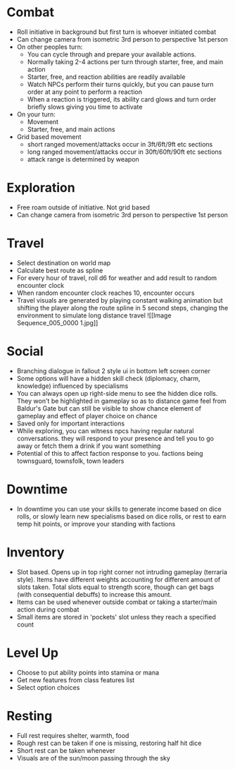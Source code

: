 # Combat
- Roll initiative in background but first turn is whoever initiated combat
- Can change camera from isometric 3rd person to perspective 1st person
- On other peoples turn:
	- You can cycle through and prepare your available actions.
	- Normally taking 2-4 actions per turn through starter, free, and main action
	- Starter, free, and reaction abilities are readily available
	- Watch NPCs perform their turns quickly, but you can pause turn order at any point to perform a reaction
	- When a reaction is triggered, its ability card glows and turn order briefly slows giving you time to activate
- On your turn:
	- Movement
	- Starter, free, and main actions
- Grid based movement
	- short ranged movement/attacks occur in 3ft/6ft/9ft etc sections
	- long ranged movement/attacks occur in 30ft/60ft/90ft etc sections
	- attack range is determined by weapon
# Exploration
- Free roam outside of initiative. Not grid based
- Can change camera from isometric 3rd person to perspective 1st person
# Travel
- Select destination on world map
- Calculate best route as spline
- For every hour of travel, roll d6 for weather and add result to random encounter clock
- When random encounter clock reaches 10, encounter occurs
- Travel visuals are generated by playing constant walking animation but shifting the player along the route spline in 5 second steps, changing the environment to simulate long distance travel
![[Image Sequence_005_0000 1.jpg]]
# Social
- Branching dialogue in fallout 2 style ui in bottom left screen corner
- Some options will have a hidden skill check (diplomacy, charm, knowledge) influenced by specialisms
- You can always open up right-side menu to see the hidden dice rolls. They won't be highlighted in gameplay so as to distance game feel from Baldur's Gate but can still be visible to show chance element of gameplay and effect of player choice on chance
- Saved only for important interactions
- While exploring, you can witness npcs having regular natural conversations. they will respond to your presence and tell you to go away or fetch them a drink if you want something
- Potential of this to affect faction response to you. factions being townsguard, townsfolk, town leaders
# Downtime
- In downtime you can use your skills to generate income based on dice rolls, or slowly learn new specialisms based on dice rolls, or rest to earn temp hit points, or improve your standing with factions
# Inventory
- Slot based. Opens up in top right corner not intruding gameplay (terraria style). Items have different weights accounting for different amount of slots taken. Total slots equal to strength score, though can get bags (with consequential debuffs) to increase this amount.
- Items can be used whenever outside combat or taking a starter/main action during combat
- Small items are stored in 'pockets' slot unless they reach a specified count
# Level Up
- Choose to put ability points into stamina or mana
- Get new features from class features list
- Select option choices
# Resting
- Full rest requires shelter, warmth, food
- Rough rest can be taken if one is missing, restoring half hit dice
- Short rest can be taken whenever
- Visuals are of the sun/moon passing through the sky